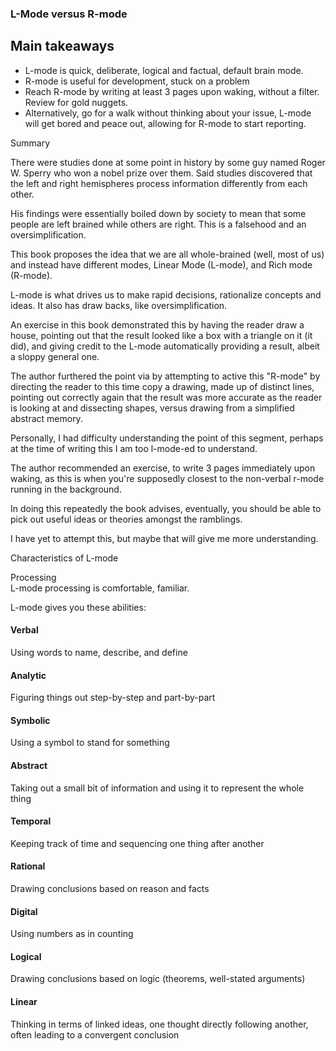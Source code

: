 
### L-Mode versus R-mode

## Main takeaways

* L-mode is quick, deliberate, logical and factual, default brain mode.
* R-mode is useful for development, stuck on a problem
* Reach R-mode by writing at least 3 pages upon waking, without a filter. Review for gold nuggets.
* Alternatively, go for a walk without thinking about your issue, L-mode will get bored and peace out, allowing for R-mode to start reporting.


Summary

There were studies done at some point in history by some guy named Roger W. Sperry who won a nobel prize over them. Said studies discovered that the left and right hemispheres process information differently from each other.

His findings were essentially boiled down by society to mean that some people are left brained while others are right. This is a falsehood and an oversimplification. 

This book proposes the idea that we are all whole-brained (well, most of us) and instead have different modes, Linear Mode (L-mode), and Rich mode (R-mode).

L-mode is what drives us to make rapid decisions, rationalize concepts and ideas. It also has draw backs, like oversimplification. 

An exercise in this book demonstrated this by having the reader draw a house, pointing out that the result looked like a box with a triangle on it (it did), and giving credit to the L-mode automatically providing a result, albeit a sloppy general one. 

The author furthered the point via by attempting to active this "R-mode" by directing the reader to this time copy a drawing, made up of distinct lines, pointing out correctly again that the result was more accurate as the reader is looking at and dissecting shapes, versus drawing from a simplified abstract memory.

Personally, I had difficulty understanding the point of this segment, perhaps at the time of writing this I am too l-mode-ed to understand.

The author recommended an exercise, to write 3 pages immediately upon waking, as this is when you're supposedly closest to the non-verbal r-mode running in the background. 

In doing this repeatedly the book advises, eventually, you should be able to pick out useful ideas or theories amongst the ramblings.

I have yet to attempt this, but maybe that will give me more understanding. 

Characteristics of L-mode 

Processing</br>
L-mode processing is comfortable, familiar.

L-mode gives you these abilities: 

#### Verbal 
Using words to name, describe, and define 

#### Analytic 
Figuring things out step-by-step and part-by-part 

#### Symbolic 
Using a symbol to stand for something 

#### Abstract 
Taking out a small bit of information and using it to represent the whole thing 

#### Temporal 
Keeping track of time and sequencing one thing after another 

#### Rational 
Drawing conclusions based on reason and facts 

#### Digital 
Using numbers as in counting 

#### Logical 
Drawing conclusions based on logic (theorems, well-stated arguments)

#### Linear
Thinking in terms of linked ideas, one thought directly following another, often leading to a convergent conclusion

